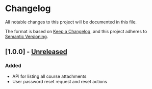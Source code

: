 # Changelog
All notable changes to this project will be documented in this file.

The format is based on [Keep a Changelog](https://keepachangelog.com/en/1.0.0/),
and this project adheres to [Semantic Versioning](https://semver.org/spec/v2.0.0.html).

## [1.0.0] - [Unreleased]

### Added
- API for listing all course attachments
- User password reset request and reset actions

[Unreleased]: https://github.com/owncourses/courses-server/compare/cbe9d0b142e7c6ace6b392412941075990494a47...41960407e7a68ba7d867509108d51de4d78618a2
